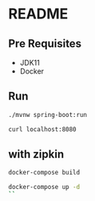 # README

## Pre Requisites

* JDK11
* Docker

## Run

```sh
./mvnw spring-boot:run
```

```sh
curl localhost:8080
```

## with zipkin

```sh
docker-compose build
```

```sh
docker-compose up -d
``
